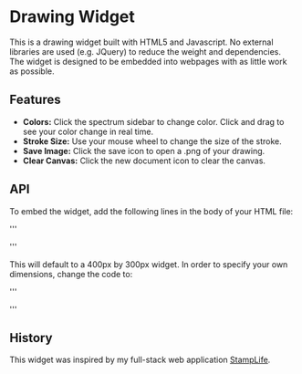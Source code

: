 # Drawing Widget

This is a drawing widget built with HTML5 and Javascript. No external libraries are used
(e.g. JQuery) to reduce the weight and dependencies. The widget is designed to be embedded
into webpages with as little work as possible.

## Features
 - **Colors:** Click the spectrum sidebar to change color. Click and drag to see your color change in real time.
 - **Stroke Size:** Use your mouse wheel to change the size of the stroke.
 - **Save Image:** Click the save icon to open a .png of your drawing.
 - **Clear Canvas:** Click the new document icon to clear the canvas.

## API

To embed the widget, add the following lines in the body of your HTML file:

'''
  <div id="drawing-widget">
  <script async src="https://rawgit.com/jjjreisss/drawing-widget/gh-pages/widget.js"></script>
'''

This will default to a 400px by 300px widget. In order to specify your own dimensions, change the code to:

'''
  <div id="drawing-widget" width=[your width] height=[your height]>
  <script async src="https://rawgit.com/jjjreisss/drawing-widget/gh-pages/widget.js"></script>
'''

## History

This widget was inspired by my full-stack web application [StampLife](http://github.com/jjjreisss/StampLife).

